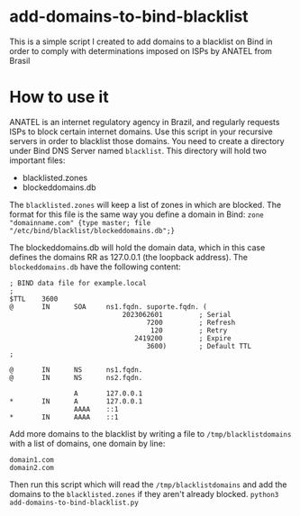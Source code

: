 # add-domains-to-bind-blacklist
This is a simple script I created to add domains to a blacklist on Bind in order to comply with determinations imposed on ISPs by ANATEL from Brasil

# How to use it
ANATEL is an internet regulatory agency in Brazil, and regularly requests ISPs to block certain internet domains. Use this script in your recursive servers in order to blacklist those domains.
You need to create a directory under Bind DNS Server named `blacklist`. This directory will hold two important files:
 - blacklisted.zones
 - blockeddomains.db

The `blacklisted.zones` will keep a list of zones in which are blocked. The format for this file is the same way you define a domain in Bind:
```zone "domainname.com" {type master; file "/etc/bind/blacklist/blockeddomains.db";}```

The blockeddomains.db will hold the domain data, which in this case defines the domains RR as 127.0.0.1 (the loopback address). The `blockeddomains.db` have the following content:
```;
; BIND data file for example.local
;
$TTL    3600
@       IN      SOA     ns1.fqdn. suporte.fqdn. (
                            2023062601         ; Serial
                                  7200         ; Refresh
                                   120         ; Retry
                               2419200         ; Expire
                                  3600)        ; Default TTL
;

@       IN      NS      ns1.fqdn.
@       IN      NS      ns2.fqdn.

                A       127.0.0.1
*       IN      A       127.0.0.1
                AAAA    ::1
*       IN      AAAA    ::1
```

Add more domains to the blacklist by writing a file to `/tmp/blacklistdomains` with a list of domains, one domain by line:
```
domain1.com
domain2.com
```

Then run this script which will read the `/tmp/blacklistdomains` and add the domains to the `blacklisted.zones` if they aren't already blocked.
```python3 add-domains-to-bind-blacklist.py```
